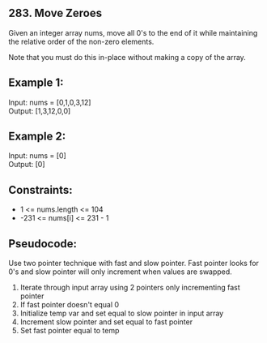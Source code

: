 ## 283. Move Zeroes
Given an integer array nums, move all 0's to the end of it while maintaining the relative order of the non-zero elements.

Note that you must do this in-place without making a copy of the array.

## Example 1:
Input: nums = [0,1,0,3,12]\
Output: [1,3,12,0,0]

## Example 2:
Input: nums = [0]\
Output: [0]

## Constraints:
- 1 <= nums.length <= 104
- -231 <= nums[i] <= 231 - 1

## Pseudocode:
Use two pointer technique with fast and slow pointer. 
Fast pointer looks for 0's and slow pointer will only increment 
when values are swapped.
1. Iterate through input array using 2 pointers only incrementing fast pointer
2. If fast pointer doesn't equal 0
3. Initialize temp var and set equal to slow pointer in input array
4. Increment slow pointer and set equal to fast pointer
5. Set fast pointer equal to temp